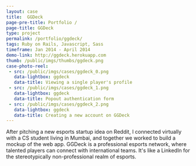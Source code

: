 ```yaml
---
layout: case
title:  GGDeck
page-pre-title: Portfolio /
page-title: GGDeck
type: project
permalink: /portfolio/ggdeck/
tags: Ruby on Rails, Javascript, Sass
timeframe: Jan 2014 - April 2014
demo-link: http://ggdeck.herokuapp.com
thumb: /public/imgs/thumbs/ggdeck.png
case-photo-reel:
 - src: /public/imgs/cases/ggdeck_0.png
   data-lightbox: ggdeck
   data-title: Viewing a single player's profile
 - src: /public/imgs/cases/ggdeck_1.png
   data-lightbox: ggdeck
   data-title: Popout authentication form
 - src: /public/imgs/cases/ggdeck_2.png
   data-lightbox: ggdeck
   data-title: Creating a new account on GGDeck
---
```


After pitching a new esports startup idea on Reddit, I connected virtually with a CS student living in Mumbai, and together we worked to build a mockup of the web app.  GGDeck is a professional esports network, where talented players can connect with international teams.  It's like a LinkedIn for the stereotypically non-professional realm of esports.
